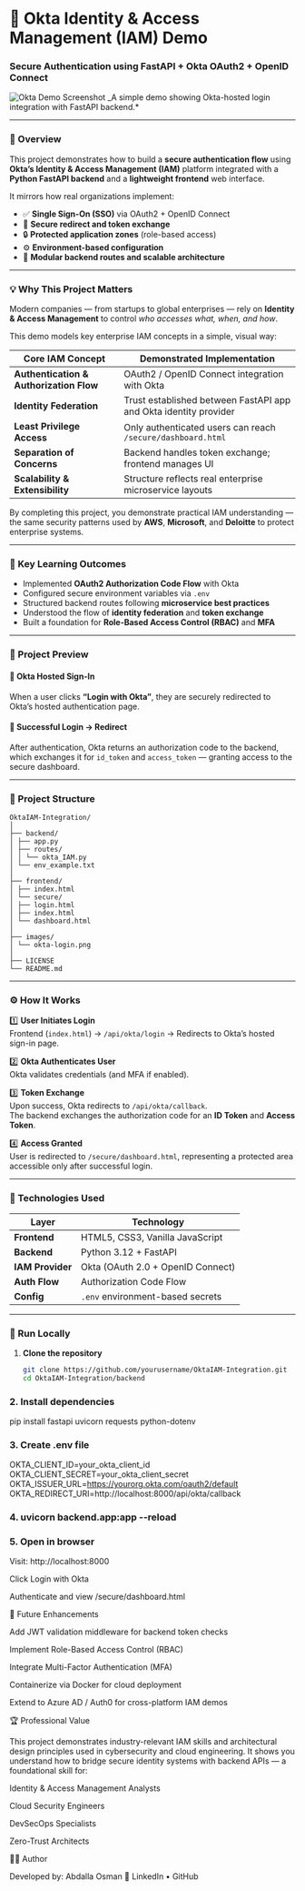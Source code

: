 # 🔐 Okta Identity & Access Management (IAM) Demo

### Secure Authentication using FastAPI + Okta OAuth2 + OpenID Connect

![Okta Demo Screenshot](/OktaIAM-Integration*10_23_2025/OktaIAM-Integration/images/Screenshot%202025-10-23%20at%203.23.47 PM.png)
\_A simple demo showing Okta-hosted login integration with FastAPI backend.*

---

### 🧭 Overview

This project demonstrates how to build a **secure authentication flow** using **Okta’s Identity & Access Management (IAM)** platform integrated with a **Python FastAPI backend** and a **lightweight frontend** web interface.

It mirrors how real organizations implement:

- ✅ **Single Sign-On (SSO)** via OAuth2 + OpenID Connect
- 🔁 **Secure redirect and token exchange**
- 🔒 **Protected application zones** (role-based access)
- ⚙️ **Environment-based configuration**
- 🧩 **Modular backend routes and scalable architecture**

---

### 💡 Why This Project Matters

Modern companies — from startups to global enterprises — rely on **Identity & Access Management** to control _who accesses what, when, and how_.

This demo models key enterprise IAM concepts in a simple, visual way:

| Core IAM Concept                        | Demonstrated Implementation                                      |
| --------------------------------------- | ---------------------------------------------------------------- |
| **Authentication & Authorization Flow** | OAuth2 / OpenID Connect integration with Okta                    |
| **Identity Federation**                 | Trust established between FastAPI app and Okta identity provider |
| **Least Privilege Access**              | Only authenticated users can reach `/secure/dashboard.html`      |
| **Separation of Concerns**              | Backend handles token exchange; frontend manages UI              |
| **Scalability & Extensibility**         | Structure reflects real enterprise microservice layouts          |

By completing this project, you demonstrate practical IAM understanding — the same security patterns used by **AWS**, **Microsoft**, and **Deloitte** to protect enterprise systems.

---

### 🧠 Key Learning Outcomes

- Implemented **OAuth2 Authorization Code Flow** with Okta
- Configured secure environment variables via `.env`
- Structured backend routes following **microservice best practices**
- Understood the flow of **identity federation** and **token exchange**
- Built a foundation for **Role-Based Access Control (RBAC)** and **MFA**

---

### 📸 Project Preview

#### 🔑 Okta Hosted Sign-In

When a user clicks **“Login with Okta”**, they are securely redirected to Okta’s hosted authentication page.

#### 🧭 Successful Login → Redirect

After authentication, Okta returns an authorization code to the backend, which exchanges it for `id_token` and `access_token` — granting access to the secure dashboard.

---

### 🧱 Project Structure

```
OktaIAM-Integration/
│
├── backend/
│ ├── app.py
│ ├── routes/
│ │ └── okta_IAM.py
│ └── env_example.txt
│
├── frontend/
│ ├── index.html
│ └── secure/
│ ├── login.html
│ ├── index.html
│ └── dashboard.html
│
├── images/
│ └── okta-login.png
│
├── LICENSE
└── README.md
```

---

### ⚙️ How It Works

1️⃣ **User Initiates Login**  
Frontend (`index.html`) → `/api/okta/login` → Redirects to Okta’s hosted sign-in page.

2️⃣ **Okta Authenticates User**  
Okta validates credentials (and MFA if enabled).

3️⃣ **Token Exchange**  
Upon success, Okta redirects to `/api/okta/callback`.  
The backend exchanges the authorization code for an **ID Token** and **Access Token**.

4️⃣ **Access Granted**  
User is redirected to `/secure/dashboard.html`, representing a protected area accessible only after successful login.

---

### 🧰 Technologies Used

| Layer            | Technology                        |
| ---------------- | --------------------------------- |
| **Frontend**     | HTML5, CSS3, Vanilla JavaScript   |
| **Backend**      | Python 3.12 + FastAPI             |
| **IAM Provider** | Okta (OAuth 2.0 + OpenID Connect) |
| **Auth Flow**    | Authorization Code Flow           |
| **Config**       | `.env` environment-based secrets  |

---

### 🧪 Run Locally

1. **Clone the repository**
   ```bash
   git clone https://github.com/yourusername/OktaIAM-Integration.git
   cd OktaIAM-Integration/backend
   ```

### 2. Install dependencies

pip install fastapi uvicorn requests python-dotenv

### 3. Create .env file

OKTA_CLIENT_ID=your_okta_client_id
OKTA_CLIENT_SECRET=your_okta_client_secret
OKTA_ISSUER_URL=https://yourorg.okta.com/oauth2/default
OKTA_REDIRECT_URI=http://localhost:8000/api/okta/callback

### 4. uvicorn backend.app:app --reload

### 5. Open in browser

Visit: http://localhost:8000

Click Login with Okta

Authenticate and view /secure/dashboard.html

🔮 Future Enhancements

Add JWT validation middleware for backend token checks

Implement Role-Based Access Control (RBAC)

Integrate Multi-Factor Authentication (MFA)

Containerize via Docker for cloud deployment

Extend to Azure AD / Auth0 for cross-platform IAM demos

🏆 Professional Value

This project demonstrates industry-relevant IAM skills and architectural design principles used in cybersecurity and cloud engineering.
It shows you understand how to bridge secure identity systems with backend APIs — a foundational skill for:

Identity & Access Management Analysts

Cloud Security Engineers

DevSecOps Specialists

Zero-Trust Architects

👨‍💻 Author

Developed by: Abdalla Osman
🔗 LinkedIn
• GitHub
